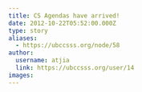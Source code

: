 ```yaml
---
title: CS Agendas have arrived! 
date: 2012-10-22T05:52:00.000Z
type: story
aliases:
  - https://ubccsss.org/node/58
author:
  username: atjia
  link: https://ubccsss.org/user/14
images:
---
```


